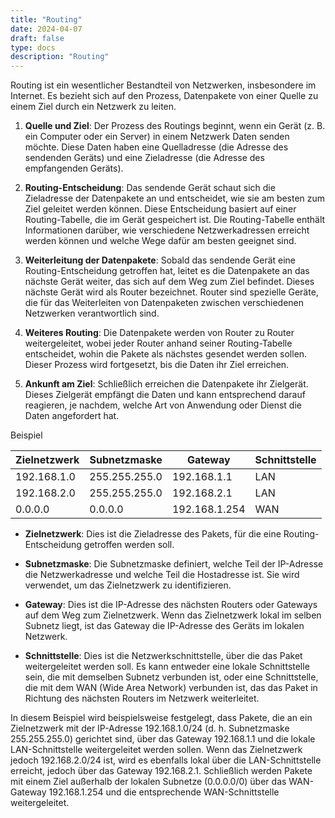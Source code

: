 ```yaml
---
title: "Routing"
date: 2024-04-07
draft: false
type: docs
description: "Routing"
---
```


Routing ist ein wesentlicher Bestandteil von Netzwerken, insbesondere im Internet. Es bezieht sich auf den Prozess, Datenpakete von einer Quelle zu einem Ziel durch ein Netzwerk zu leiten. 

1. **Quelle und Ziel**: Der Prozess des Routings beginnt, wenn ein Gerät (z. B. ein Computer oder ein Server) in einem Netzwerk Daten senden möchte. Diese Daten haben eine Quelladresse (die Adresse des sendenden Geräts) und eine Zieladresse (die Adresse des empfangenden Geräts).

2. **Routing-Entscheidung**: Das sendende Gerät schaut sich die Zieladresse der Datenpakete an und entscheidet, wie sie am besten zum Ziel geleitet werden können. Diese Entscheidung basiert auf einer Routing-Tabelle, die im Gerät gespeichert ist. Die Routing-Tabelle enthält Informationen darüber, wie verschiedene Netzwerkadressen erreicht werden können und welche Wege dafür am besten geeignet sind.

3. **Weiterleitung der Datenpakete**: Sobald das sendende Gerät eine Routing-Entscheidung getroffen hat, leitet es die Datenpakete an das nächste Gerät weiter, das sich auf dem Weg zum Ziel befindet. Dieses nächste Gerät wird als Router bezeichnet. Router sind spezielle Geräte, die für das Weiterleiten von Datenpaketen zwischen verschiedenen Netzwerken verantwortlich sind.

4. **Weiteres Routing**: Die Datenpakete werden von Router zu Router weitergeleitet, wobei jeder Router anhand seiner Routing-Tabelle entscheidet, wohin die Pakete als nächstes gesendet werden sollen. Dieser Prozess wird fortgesetzt, bis die Daten ihr Ziel erreichen.

5. **Ankunft am Ziel**: Schließlich erreichen die Datenpakete ihr Zielgerät. Dieses Zielgerät empfängt die Daten und kann entsprechend darauf reagieren, je nachdem, welche Art von Anwendung oder Dienst die Daten angefordert hat.

Beispiel

| Zielnetzwerk    | Subnetzmaske    | Gateway        | Schnittstelle   |
|-----------------|------------------|----------------|-----------------|
| 192.168.1.0     | 255.255.255.0    | 192.168.1.1    | LAN             |
| 192.168.2.0     | 255.255.255.0    | 192.168.2.1    | LAN             |
| 0.0.0.0         | 0.0.0.0          | 192.168.1.254  | WAN             |


- **Zielnetzwerk**: Dies ist die Zieladresse des Pakets, für die eine Routing-Entscheidung getroffen werden soll.

- **Subnetzmaske**: Die Subnetzmaske definiert, welche Teil der IP-Adresse die Netzwerkadresse und welche Teil die Hostadresse ist. Sie wird verwendet, um das Zielnetzwerk zu identifizieren.

- **Gateway**: Dies ist die IP-Adresse des nächsten Routers oder Gateways auf dem Weg zum Zielnetzwerk. Wenn das Zielnetzwerk lokal im selben Subnetz liegt, ist das Gateway die IP-Adresse des Geräts im lokalen Netzwerk.

- **Schnittstelle**: Dies ist die Netzwerkschnittstelle, über die das Paket weitergeleitet werden soll. Es kann entweder eine lokale Schnittstelle sein, die mit demselben Subnetz verbunden ist, oder eine Schnittstelle, die mit dem WAN (Wide Area Network) verbunden ist, das das Paket in Richtung des nächsten Routers im Netzwerk weiterleitet.

In diesem Beispiel wird beispielsweise festgelegt, dass Pakete, die an ein Zielnetzwerk mit der IP-Adresse 192.168.1.0/24 (d. h. Subnetzmaske 255.255.255.0) gerichtet sind, über das Gateway 192.168.1.1 und die lokale LAN-Schnittstelle weitergeleitet werden sollen. Wenn das Zielnetzwerk jedoch 192.168.2.0/24 ist, wird es ebenfalls lokal über die LAN-Schnittstelle erreicht, jedoch über das Gateway 192.168.2.1. Schließlich werden Pakete mit einem Ziel außerhalb der lokalen Subnetze (0.0.0.0/0) über das WAN-Gateway 192.168.1.254 und die entsprechende WAN-Schnittstelle weitergeleitet.